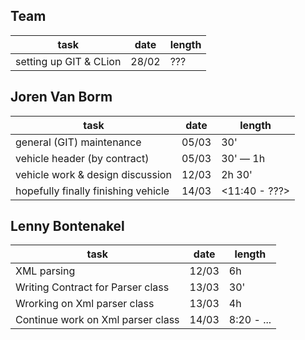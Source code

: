 Team
---
| task | date | length |
|---|---|---|
| setting up GIT & CLion | 28/02 |???|


Joren Van Borm
---
| task | date | length |
|---|---|---|
| general (GIT) maintenance | 05/03 | 30' |
| vehicle header (by contract) | 05/03 | 30' — 1h |
| vehicle work & design discussion | 12/03 | 2h 30' |
| hopefully finally finishing vehicle | 14/03 | <11:40 - ???> |


Lenny Bontenakel
---
| task | date | length |
|---|---|---|
| XML parsing | 12/03 | 6h |
| Writing Contract for Parser class   | 13/03 | 30' |
| Wrorking on Xml parser class | 13/03 | 4h |
| Continue work on Xml parser class | 14/03 | 8:20 - ... |
